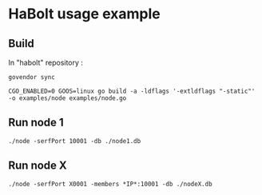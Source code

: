 # HaBolt usage example

## Build

In "habolt" repository :

`govendor sync`

`CGO_ENABLED=0 GOOS=linux go build -a -ldflags '-extldflags "-static"' -o examples/node examples/node.go`

## Run node 1

`./node -serfPort 10001 -db ./node1.db`

## Run node X

`./node -serfPort X0001 -members *IP*:10001 -db ./nodeX.db`
